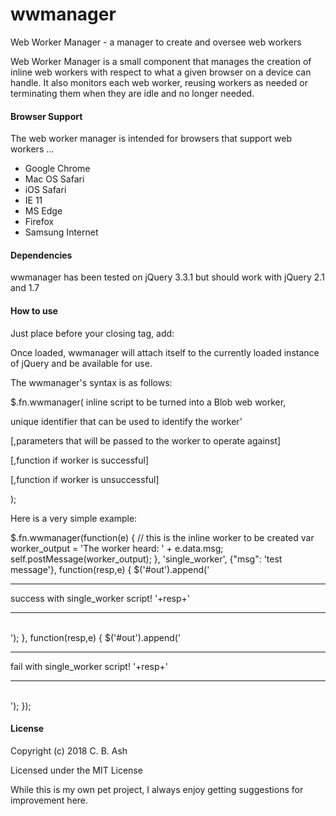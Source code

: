 # wwmanager
Web Worker Manager - a manager to create and oversee web workers

Web Worker Manager is a small component that manages the creation of inline web workers with respect to what a given browser on a device can handle. It also monitors each web worker, reusing workers as needed or terminating them when they are idle and no longer needed.

#### Browser Support

The web worker manager is intended for browsers that support web workers ...

- Google Chrome
- Mac OS Safari
- iOS Safari
- IE 11
- MS Edge
- Firefox
- Samsung Internet

#### Dependencies

wwmanager has been tested on jQuery 3.3.1 but should work with jQuery 2.1 and 1.7

#### How to use

Just place before your closing <body> tag, add:

<script type="text/javascript" src="src/wwmanager.js"></script>


Once loaded, wwmanager will attach itself to the currently loaded instance of jQuery and be available for use.

The wwmanager's syntax is as follows:

$.fn.wwmanager(
  inline script to be turned into a Blob web worker,

  unique identifier that can be used to identify the worker'

  [,parameters that will be passed to the worker to operate against]

  [,function if worker is successful]

  [,function if worker is unsuccessful]
  
  );

Here is a very simple example:

$.fn.wwmanager(function(e) {
    // this is the inline worker to be created
    var worker_output = 'The worker heard: ' + e.data.msg;
    self.postMessage(worker_output);
  },
  'single_worker',
  {"msg": 'test message'},
  function(resp,e) {
      $('#out').append('<hr><div> success with single_worker script! '+resp+'</div><hr><br>');
  },
  function(resp,e) {
      $('#out').append('<hr><div> fail with single_worker script! '+resp+'</div><hr><br>');
  });




#### License

Copyright (c) 2018 C. B. Ash

Licensed under the MIT License

While this is my own pet project, I always enjoy getting suggestions for improvement here.
